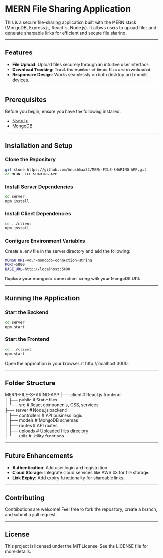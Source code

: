 # MERN File Sharing Application

This is a secure file-sharing application built with the MERN stack (MongoDB, Express.js, React.js, Node.js). It allows users to upload files and generate shareable links for efficient and secure file sharing.

---

## Features

- **File Upload**: Upload files securely through an intuitive user interface.
- **Download Tracking**: Track the number of times files are downloaded.
- **Responsive Design**: Works seamlessly on both desktop and mobile devices.

---

## Prerequisites

Before you begin, ensure you have the following installed:

- [Node.js](https://nodejs.org/)
- [MongoDB](https://www.mongodb.com/)

---

## Installation and Setup

### Clone the Repository

```bash
git clone https://github.com/Anushkaa32/MERN-FILE-SHARING-APP.git
cd MERN-FILE-SHARING-APP
```
### Install Server Dependencies
```bash
cd server
npm install
```
### Install Client Dependencies
```bash
cd ../client
npm install
```

### Configure Environment Variables
Create a .env file in the server directory and add the following:
```bash
MONGO_URI=your-mongodb-connection-string
PORT=5000
BASE_URL=http://localhost:5000
```
Replace your-mongodb-connection-string with your MongoDB URI.

---

## Running the Application

### Start the Backend
```bash
cd server
npm start
```

### Start the Frontend
```bash
cd ../client
npm start
```
Open the application in your browser at http://localhost:3000.

---

## Folder Structure
MERN-FILE-SHARING-APP
├── client                 # React.js frontend <br/>
│   ├── public             # Static files <br/>
│   └── src                # React components, CSS, services <br/>
├── server                 # Node.js backend <br/>
│   ├── controllers        # API business logic <br/>
│   ├── models             # MongoDB schemas <br/>
│   ├── routes             # API routes <br/>
│   ├── uploads            # Uploaded files directory <br/>
│   └── utils              # Utility functions <br/>

---

## Future Enhancements
- **Authentication**: Add user login and registration.
- **Cloud Storage**: Integrate cloud services like AWS S3 for file storage.
- **Link Expiry**: Add expiry functionality for shareable links.

---

## Contributing
Contributions are welcome! Feel free to fork the repository, create a branch, and submit a pull request.

---

## License
This project is licensed under the MIT License. See the LICENSE file for more details.


